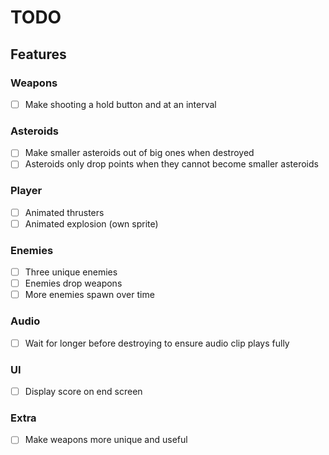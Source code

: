 # TODO

## Features

### Weapons

- [ ] Make shooting a hold button and at an interval

### Asteroids

- [ ] Make smaller asteroids out of big ones when destroyed
- [ ] Asteroids only drop points when they cannot become smaller asteroids

### Player

- [ ] Animated thrusters
- [ ] Animated explosion (own sprite)

### Enemies

- [ ] Three unique enemies
- [ ] Enemies drop weapons
- [ ] More enemies spawn over time

### Audio

- [ ] Wait for longer before destroying to ensure audio clip plays fully

### UI

- [ ] Display score on end screen

### Extra

- [ ] Make weapons more unique and useful
